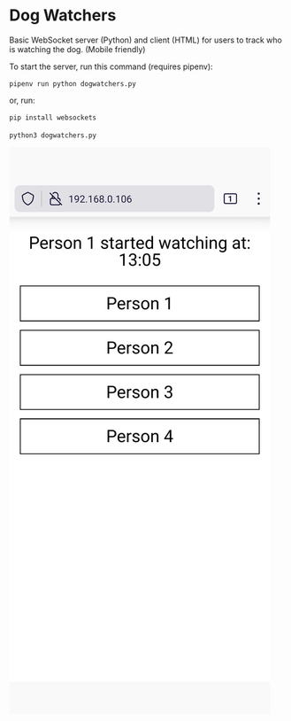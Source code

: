 # Dog Watchers
Basic WebSocket server (Python) and client (HTML) for users to track who is watching the dog. (Mobile friendly)

To start the server, run this command (requires pipenv):
```
pipenv run python dogwatchers.py
```
or, run:
```
pip install websockets

python3 dogwatchers.py
```

![Preview](readme/preview.png)